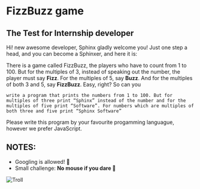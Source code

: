 # FizzBuzz game
The Test for Internship developer
---

Hi! new awesome developer, Sphinx gladly welcome you!
Just one step a head, and you can become a Sphinxer, and here it is:

There is a game called FizzBuzz, the players who have to count from 1 to 100. But for the multiples of 3, instead of speaking out the number, the player must say **Fizz**. For the multiples of 5, say **Buzz**. And for the multiples of both 3 and 5, say **FizzBuzz**. Easy, right? So can you

`write a program that prints the numbers from 1 to 100. But for multiples of three print “Sphinx” instead of the number and for the multiples of five print “Software”. For numbers which are multiples of both three and five print “Sphinx Software”`

Please write this program by your favourite progamming languague, however we prefer JavaScript. 


## NOTES:

 - Googling is allowed! :poop: 
 - Small challenge: **No mouse if you dare :muscle:**
 
 ![Troll](https://camo.githubusercontent.com/4601bfe1d3e6746e26c7494ad76bbcc0a6486a9f/68747470733a2f2f6d656469612e67697068792e636f6d2f6d656469612f34644c67646b514d326b6643672f67697068792e676966)
 
